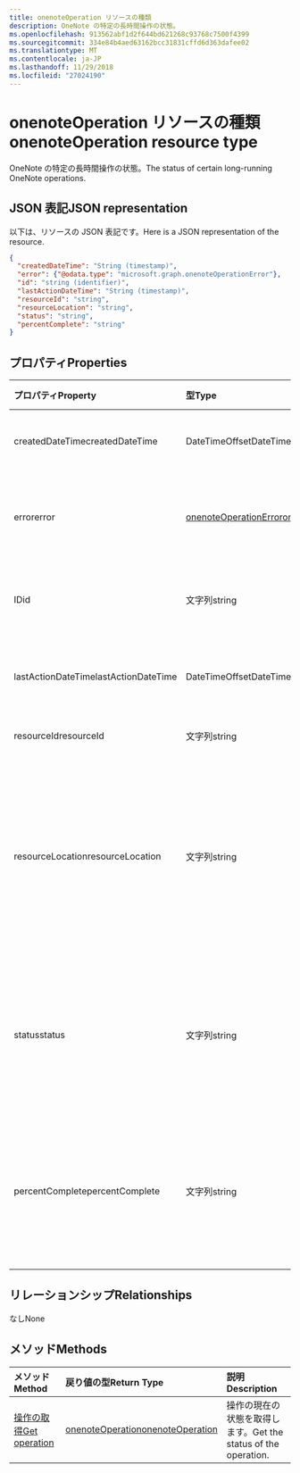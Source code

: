 ```yaml
---
title: onenoteOperation リソースの種類
description: OneNote の特定の長時間操作の状態。
ms.openlocfilehash: 913562abf1d2f644bd621268c93768c7500f4399
ms.sourcegitcommit: 334e84b4aed63162bcc31831cffd6d363dafee02
ms.translationtype: MT
ms.contentlocale: ja-JP
ms.lasthandoff: 11/29/2018
ms.locfileid: "27024190"
---
```

# <a name="onenoteoperation-resource-type"></a><span data-ttu-id="2cd79-103">onenoteOperation リソースの種類</span><span class="sxs-lookup"><span data-stu-id="2cd79-103">onenoteOperation resource type</span></span>

<span data-ttu-id="2cd79-104">OneNote の特定の長時間操作の状態。</span><span class="sxs-lookup"><span data-stu-id="2cd79-104">The status of certain long-running OneNote operations.</span></span>

## <a name="json-representation"></a><span data-ttu-id="2cd79-105">JSON 表記</span><span class="sxs-lookup"><span data-stu-id="2cd79-105">JSON representation</span></span>

<span data-ttu-id="2cd79-106">以下は、リソースの JSON 表記です。</span><span class="sxs-lookup"><span data-stu-id="2cd79-106">Here is a JSON representation of the resource.</span></span>

<!--{
  "blockType": "resource",
  "optionalProperties": [],
  "baseType": "microsoft.graph.operation",
  "@odata.type": "microsoft.graph.onenoteOperation"
}-->

```json
{
  "createdDateTime": "String (timestamp)",
  "error": {"@odata.type": "microsoft.graph.onenoteOperationError"},
  "id": "string (identifier)",
  "lastActionDateTime": "String (timestamp)",
  "resourceId": "string",
  "resourceLocation": "string",
  "status": "string",
  "percentComplete": "string"
}

```
## <a name="properties"></a><span data-ttu-id="2cd79-107">プロパティ</span><span class="sxs-lookup"><span data-stu-id="2cd79-107">Properties</span></span>
| <span data-ttu-id="2cd79-108">プロパティ</span><span class="sxs-lookup"><span data-stu-id="2cd79-108">Property</span></span>     | <span data-ttu-id="2cd79-109">型</span><span class="sxs-lookup"><span data-stu-id="2cd79-109">Type</span></span>   |<span data-ttu-id="2cd79-110">説明</span><span class="sxs-lookup"><span data-stu-id="2cd79-110">Description</span></span>|
|:---------------|:--------|:----------|
|<span data-ttu-id="2cd79-111">createdDateTime</span><span class="sxs-lookup"><span data-stu-id="2cd79-111">createdDateTime</span></span>| <span data-ttu-id="2cd79-112">DateTimeOffset</span><span class="sxs-lookup"><span data-stu-id="2cd79-112">DateTimeOffset</span></span> |<span data-ttu-id="2cd79-113">操作の開始時刻です。</span><span class="sxs-lookup"><span data-stu-id="2cd79-113">The start time of the operation.</span></span>|
|<span data-ttu-id="2cd79-114">error</span><span class="sxs-lookup"><span data-stu-id="2cd79-114">error</span></span>|[<span data-ttu-id="2cd79-115">onenoteOperationError</span><span class="sxs-lookup"><span data-stu-id="2cd79-115">onenoteOperationError</span></span>](onenoteoperationerror.md)|<span data-ttu-id="2cd79-116">操作によって返されるエラーです。</span><span class="sxs-lookup"><span data-stu-id="2cd79-116">The error returned by the operation.</span></span>|
|<span data-ttu-id="2cd79-117">ID</span><span class="sxs-lookup"><span data-stu-id="2cd79-117">id</span></span>|<span data-ttu-id="2cd79-118">文字列</span><span class="sxs-lookup"><span data-stu-id="2cd79-118">string</span></span>|<span data-ttu-id="2cd79-119">操作 ID です。読み取り専用です。</span><span class="sxs-lookup"><span data-stu-id="2cd79-119">The operation id. Read-only.</span></span>|
|<span data-ttu-id="2cd79-120">lastActionDateTime</span><span class="sxs-lookup"><span data-stu-id="2cd79-120">lastActionDateTime</span></span>| <span data-ttu-id="2cd79-121">DateTimeOffset</span><span class="sxs-lookup"><span data-stu-id="2cd79-121">DateTimeOffset</span></span> |<span data-ttu-id="2cd79-122">操作の最後の操作の時間です。</span><span class="sxs-lookup"><span data-stu-id="2cd79-122">The time of the last action of the operation.</span></span>|
|<span data-ttu-id="2cd79-123">resourceId</span><span class="sxs-lookup"><span data-stu-id="2cd79-123">resourceId</span></span>|<span data-ttu-id="2cd79-124">文字列</span><span class="sxs-lookup"><span data-stu-id="2cd79-124">string</span></span>|<span data-ttu-id="2cd79-125">リソース ID。</span><span class="sxs-lookup"><span data-stu-id="2cd79-125">The resource id.</span></span>|
|<span data-ttu-id="2cd79-126">resourceLocation</span><span class="sxs-lookup"><span data-stu-id="2cd79-126">resourceLocation</span></span>|<span data-ttu-id="2cd79-127">文字列</span><span class="sxs-lookup"><span data-stu-id="2cd79-127">string</span></span>|<span data-ttu-id="2cd79-p101">オブジェクトのリソース URI。たとえば、コピーしたページまたはセクションのリソース URI。</span><span class="sxs-lookup"><span data-stu-id="2cd79-p101">The resource URI for the object. For example, the resource URI for a copied page or section.</span></span> |
|<span data-ttu-id="2cd79-130">status</span><span class="sxs-lookup"><span data-stu-id="2cd79-130">status</span></span>|<span data-ttu-id="2cd79-131">文字列</span><span class="sxs-lookup"><span data-stu-id="2cd79-131">string</span></span>|<span data-ttu-id="2cd79-132">操作の現在の状態: `notstarted`、`running`、`completed`、`failed`</span><span class="sxs-lookup"><span data-stu-id="2cd79-132">The current status of the operation: `notstarted`, `running`, `completed`, `failed`</span></span> |
|<span data-ttu-id="2cd79-133">percentComplete</span><span class="sxs-lookup"><span data-stu-id="2cd79-133">percentComplete</span></span>|<span data-ttu-id="2cd79-134">文字列</span><span class="sxs-lookup"><span data-stu-id="2cd79-134">string</span></span>|<span data-ttu-id="2cd79-135">操作がまだ `running` の状態の場合の操作達成率。</span><span class="sxs-lookup"><span data-stu-id="2cd79-135">The operation percent complete if the operation is still in `running` status</span></span>

## <a name="relationships"></a><span data-ttu-id="2cd79-136">リレーションシップ</span><span class="sxs-lookup"><span data-stu-id="2cd79-136">Relationships</span></span>
<span data-ttu-id="2cd79-137">なし</span><span class="sxs-lookup"><span data-stu-id="2cd79-137">None</span></span>


## <a name="methods"></a><span data-ttu-id="2cd79-138">メソッド</span><span class="sxs-lookup"><span data-stu-id="2cd79-138">Methods</span></span>

| <span data-ttu-id="2cd79-139">メソッド</span><span class="sxs-lookup"><span data-stu-id="2cd79-139">Method</span></span>           | <span data-ttu-id="2cd79-140">戻り値の型</span><span class="sxs-lookup"><span data-stu-id="2cd79-140">Return Type</span></span>    |<span data-ttu-id="2cd79-141">説明</span><span class="sxs-lookup"><span data-stu-id="2cd79-141">Description</span></span>|
|:---------------|:--------|:----------|
|[<span data-ttu-id="2cd79-142">操作の取得</span><span class="sxs-lookup"><span data-stu-id="2cd79-142">Get operation</span></span>](../api/onenoteoperation-get.md) | [<span data-ttu-id="2cd79-143">onenoteOperation</span><span class="sxs-lookup"><span data-stu-id="2cd79-143">onenoteOperation</span></span>](onenoteoperation.md) |<span data-ttu-id="2cd79-144">操作の現在の状態を取得します。</span><span class="sxs-lookup"><span data-stu-id="2cd79-144">Get the status of the operation.</span></span> |

<!-- uuid: 8fcb5dbc-d5aa-4681-8e31-b001d5168d79
2015-10-25 14:57:30 UTC -->
<!-- {
  "type": "#page.annotation",
  "description": "onenoteOperation resource",
  "keywords": "",
  "section": "documentation",
  "tocPath": ""
}-->
